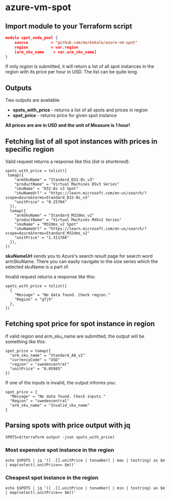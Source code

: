# azure-vm-spot
 
## Import module to your Terraform script

```json
module spot_node_pool {
    source          = "github.com/markokole/azure-vm-spot"
    region          = var.region
    [arm_sku_name    = var.arm_sku_name]
}
```
If only *region* is submitted, it will return a list of all spot instances in the region with its price per hour in USD. The list can be quite long.

## Outputs

Two outputs are available:
- **spots_with_price** - returns a list of all spots and prices in region
- **spot_price** - returns price for given spot instance

**All prices are are in USD and the unit of Measure is 1 hour!**

## Fetching list of all spot instances with prices in specific region

Valid request returns a response like this (_list is shortened_):
```shell
spots_with_price = tolist([
 tomap({
    "armSkuName" = "Standard_D32-8s_v3"
    "productName" = "Virtual Machines DSv3 Series"
    "skuName" = "D32-8s v3 Spot"
    "skuNameUrl" = "https://learn.microsoft.com/en-us/search/?scope=Azure&terms=Standard_D32-8s_v3"
    "unitPrice" = "0.25704"
  }),
  tomap({
    "armSkuName" = "Standard_M32dms_v2"
    "productName" = "Virtual Machines MdSv2 Series"
    "skuName" = "M32dms_v2 Spot"
    "skuNameUrl" = "https://learn.microsoft.com/en-us/search/?scope=Azure&terms=Standard_M32dms_v2"
    "unitPrice" = "1.311766"
  }),
])
```
**skuNameUrl** sends you to Azure's search result page for search word armSkuName. There you can easily navigate to the size series which the selected skuName is a part of.

Invalid request returns a response like this:

```shell
spots_with_price = tolist([
  {
    "Message" = "No data found. Check region."
    "Region" = "gfjh"
  },
])
```

## Fetching spot price for spot instance in region

If valid region and arm_sku_name are submitted, the output will be something like this:

```shell
spot_price = tomap({
  "arm_sku_name" = "Standard_A8_v2"
  "currencyCode" = "USD"
  "region" = "swedencentral"
  "unitPrice" = "0.05985"
})
```

If one of the inputs is invalid, the output informs you:

```shell
spot_price = {
  "Message" = "No data found. Check inputs."
  "Region" = "swedencentral"
  "arm_sku_name" = "Invalid_sku_name"
}
```

## Parsing spots with price output with jq

```shell
SPOTS=$(terraform output -json spots_with_price)
```
### Most expensive spot instance in the region
```shell
echo $SPOTS | jq '([ .[].unitPrice | tonumber] | max | tostring) as $m | map(select(.unitPrice== $m))'
```

### Cheapest spot instance in the region
```shell
echo $SPOTS | jq '([ .[].unitPrice | tonumber] | min | tostring) as $m | map(select(.unitPrice== $m))'
```
